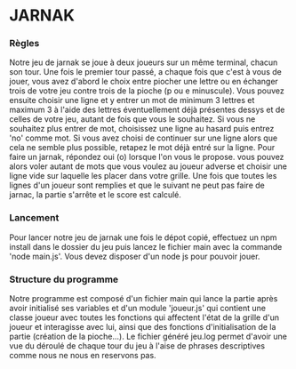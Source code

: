# JARNAK
### Règles
Notre jeu de jarnak se joue à deux joueurs sur un même terminal, chacun son tour.
Une fois le premier tour passé, a chaque fois que c'est à vous de jouer, vous avez d'abord le choix entre piocher une lettre ou en échanger trois de votre jeu contre trois de la pioche (p ou e minuscule). Vous pouvez ensuite choisir une ligne et y entrer un mot de minimum 3 lettres et maximum 3 à l'aide des lettres éventuellement déjà présentes dessys et de celles de votre jeu, autant de fois que vous le souhaitez. 
Si vous ne souhaitez plus entrer de mot, choisissez une ligne au hasard puis entrez 'no' comme mot.
Si vous avez choisi de continuer sur une ligne alors que cela ne semble plus possible, retapez le mot déjà entré sur la ligne.
Pour faire un jarnak, répondez oui (o) lorsque l'on vous le propose. vous pouvez alors voler autant de mots que vous voulez au joueur adverse et choisir une ligne vide sur laquelle les placer dans votre grille. Une fois que toutes les lignes d'un joueur sont remplies et que le suivant ne peut pas faire de jarnac, la partie s'arrête et le score est calculé. 

### Lancement
Pour lancer notre jeu de jarnak une fois le dépot copié, effectuez un npm install dans le dossier du jeu puis lancez le fichier main avec la commande 'node main.js'.
Vous devez disposer d'un node js pour pouvoir jouer.

### Structure du programme
Notre programme est composé d'un fichier main qui lance la partie après avoir initialisé ses variables et d'un module 'joueur.js' qui contient une classe joueur avec toutes les fonctions qui affectent l'état de la grille d'un joueur et interagisse avec lui, ainsi que des fonctions d'initialisation de la partie (création de la pioche...).
Le fichier généré jeu.log permet d'avoir une vue du déroulé de chaque tour du jeu à l'aise de phrases descriptives comme nous ne nous en reservons pas.
